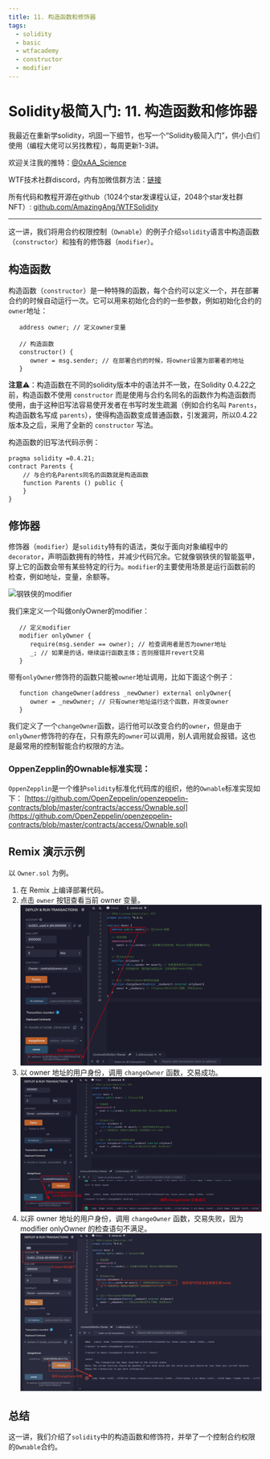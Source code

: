 ```yaml
---
title: 11. 构造函数和修饰器
tags:
  - solidity
  - basic
  - wtfacademy
  - constructor
  - modifier
---
```


# Solidity极简入门: 11. 构造函数和修饰器

我最近在重新学solidity，巩固一下细节，也写一个“Solidity极简入门”，供小白们使用（编程大佬可以另找教程），每周更新1-3讲。

欢迎关注我的推特：[@0xAA_Science](https://twitter.com/0xAA_Science)

WTF技术社群discord，内有加微信群方法：[链接](https://discord.gg/5akcruXrsk)

所有代码和教程开源在github（1024个star发课程认证，2048个star发社群NFT）: [github.com/AmazingAng/WTFSolidity](https://github.com/AmazingAng/WTFSolidity)

-----

这一讲，我们将用合约权限控制（`Ownable`）的例子介绍`solidity`语言中构造函数（`constructor`）和独有的修饰器（`modifier`）。

## 构造函数
构造函数（`constructor`）是一种特殊的函数，每个合约可以定义一个，并在部署合约的时候自动运行一次。它可以用来初始化合约的一些参数，例如初始化合约的`owner`地址：
```solidity
   address owner; // 定义owner变量

   // 构造函数
   constructor() {
      owner = msg.sender; // 在部署合约的时候，将owner设置为部署者的地址
   }
```

**注意**⚠️：构造函数在不同的solidity版本中的语法并不一致，在Solidity 0.4.22之前，构造函数不使用 `constructor` 而是使用与合约名同名的函数作为构造函数而使用，由于这种旧写法容易使开发者在书写时发生疏漏（例如合约名叫 `Parents`，构造函数名写成 `parents`），使得构造函数变成普通函数，引发漏洞，所以0.4.22版本及之后，采用了全新的 `constructor` 写法。

构造函数的旧写法代码示例：
```solidity
pragma solidity =0.4.21;
contract Parents {
    // 与合约名Parents同名的函数就是构造函数
    function Parents () public {
    }
}
```
## 修饰器
修饰器（`modifier`）是`solidity`特有的语法，类似于面向对象编程中的`decorator`，声明函数拥有的特性，并减少代码冗余。它就像钢铁侠的智能盔甲，穿上它的函数会带有某些特定的行为。`modifier`的主要使用场景是运行函数前的检查，例如地址，变量，余额等。


![钢铁侠的modifier](https://images.mirror-media.xyz/publication-images/nVwXsOVmrYu8rqvKKPMpg.jpg?height=630&width=1200)

我们来定义一个叫做onlyOwner的modifier：
```solidity
   // 定义modifier
   modifier onlyOwner {
      require(msg.sender == owner); // 检查调用者是否为owner地址
      _; // 如果是的话，继续运行函数主体；否则报错并revert交易
   }
```
带有`onlyOwner`修饰符的函数只能被`owner`地址调用，比如下面这个例子：
```solidity
   function changeOwner(address _newOwner) external onlyOwner{
      owner = _newOwner; // 只有owner地址运行这个函数，并改变owner
   }
```
我们定义了一个`changeOwner`函数，运行他可以改变合约的`owner`，但是由于`onlyOwner`修饰符的存在，只有原先的`owner`可以调用，别人调用就会报错。这也是最常用的控制智能合约权限的方法。

### OppenZepplin的Ownable标准实现：
`OppenZepplin`是一个维护`solidity`标准化代码库的组织，他的`Ownable`标准实现如下：
[https://github.com/OpenZeppelin/openzeppelin-contracts/blob/master/contracts/access/Ownable.sol](https://github.com/OpenZeppelin/openzeppelin-contracts/blob/master/contracts/access/Ownable.sol)

## Remix 演示示例
以 `Owner.sol` 为例。
1. 在 Remix 上编译部署代码。
2. 点击 `owner` 按钮查看当前 owner 变量。
    ![](img/11-1.jpg)
3. 以 owner 地址的用户身份，调用 `changeOwner` 函数，交易成功。
    ![](img/11-2.jpg)
4. 以非 owner 地址的用户身份，调用 `changeOwner` 函数，交易失败，因为modifier onlyOwner 的检查语句不满足。
    ![](img/11-3.jpg)


## 总结
这一讲，我们介绍了`solidity`中的构造函数和修饰符，并举了一个控制合约权限的`Ownable`合约。

